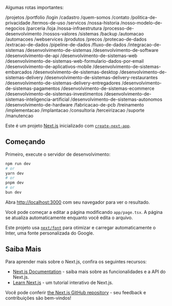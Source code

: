 

Algumas rotas importantes:

/projetos
/portfolio
/login
/cadastro
/quem-somos
/contato
/politica-de-privacidade
/termos-de-uso
/servicos
/nossa-historia
/nosso-modelo-de-negocios
/parceria
/loja
/nossa-infraestrutura
/processo-de-desenvolvimento
/nossos-valores
/sistemas
/backup
/automacao
/automacoes
/webservices
/produtos
/precos
/protecao-de-dados
/extracao-de-dados
/pipeline-de-dados
/fluxo-de-dados
/integracao-de-sistemas
/desenvolvimento-de-sistemas
/desenvolvimento-de-software
/desenvolvimento-de-api
/desenvolvimento-de-sistemas-web
/desenvolvimento-de-sistemas-web-formulario-dados-por-email
/desenvolvimento-de-aplicativos-mobile
/desenvolvimento-de-sistemas-embarcados
/desenvolvimento-de-sistemas-desktop
/desenvolvimento-de-sistemas-delivery
/desenvolvimento-de-sistemas-delivery-restaurantes
/desenvolvimento-de-sistemas-delivery-entregadores
/desenvolvimento-de-sistemas-pagamentos
/desenvolvimento-de-sistemas-ecommerce
/desenvolvimento-de-sistemas-investimentos
/desenvolvimento-de-sistemas-inteligencia-artificial
/desenvolvimento-de-sistemas-autonomos
/desenvolvimento-de-hardware
/fabricacao-de-pcb
/treinamento
/implementacao
/implantacao
/consultoria
/terceirizacao
/suporte
/manutencao



Este é um projeto [Next.js](https://nextjs.org/) inicializado com [`create-next-app`](https://github.com/vercel/next.js/tree/canary/packages/create-next-app).

## Começando

Primeiro, execute o servidor de desenvolvimento:

```bash
npm run dev
# or
yarn dev
# or
pnpm dev
# or
bun dev
```

Abra [http://localhost:3000](http://localhost:3000) com seu navegador para ver o resultado.

Você pode começar a editar a página modificando `app/page.tsx`. A página se atualiza automaticamente enquanto você edita o arquivo.

Este projeto usa [`next/font`](https://nextjs.org/docs/basic-features/font-optimization) para otimizar e carregar automaticamente o Inter, uma fonte personalizada do Google.

## Saiba Mais

Para aprender mais sobre o Next.js, confira os seguintes recursos:

- [Next.js Documentation](https://nextjs.org/docs) - saiba mais sobre as funcionalidades e a API do Next.js.
- [Learn Next.js](https://nextjs.org/learn) - um tutorial interativo de Next.js.

Você pode conferir [the Next.js GitHub repository](https://github.com/vercel/next.js/) - seu feedback e contribuições são bem-vindos!

